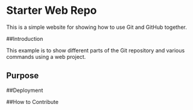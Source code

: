 # Starter Web Repo

This is a simple website for showing
how to use Git and GitHub together.

##Introduction

This example is to  show different parts of the Git repository and
various commands using a web project.

## Purpose

##Deployment

##How to Contribute